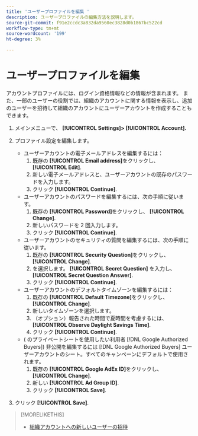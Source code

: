 ```yaml
---
title: 'ユーザープロファイルを編集 '
description: ユーザープロファイルの編集方法を説明します。
source-git-commit: f91e2ccdc3a832da9560ec3828d0b1867bc522cd
workflow-type: tm+mt
source-wordcount: '199'
ht-degree: 3%

---
```


# ユーザープロファイルを編集

アカウントプロファイルには、ログイン資格情報などの情報が含まれます。 また、一部のユーザーの役割では、組織のアカウントに関する情報を表示し、追加のユーザーを招待して組織のアカウントにユーザーアカウントを作成することもできます。

1. メインメニューで、 **[!UICONTROL Settings]> [!UICONTROL Account].**

1. プロファイル設定を編集します。
   * ユーザーアカウントの電子メールアドレスを編集するには：
      1. 既存の **[!UICONTROL Email address]**&#x200B;をクリックし、 **[!UICONTROL Edit]**.
      1. 新しい電子メールアドレスと、ユーザーアカウントの既存のパスワードを入力します。
      1. クリック **[!UICONTROL Continue]**.
   * ユーザーアカウントのパスワードを編集するには、次の手順に従います。
      1. 既存の **[!UICONTROL Password]**&#x200B;をクリックし、 **[!UICONTROL Change]**.
      1. 新しいパスワードを 2 回入力します。
      1. クリック **[!UICONTROL Continue]**.
   * ユーザーアカウントのセキュリティの質問を編集するには、次の手順に従います。
      1. 既存の **[!UICONTROL Security Question]**&#x200B;をクリックし、 **[!UICONTROL Change]**.
      1. を選択します。 **[!UICONTROL Secret Question]** を入力し、 **[!UICONTROL Secret Question Answer]**.
      1. クリック **[!UICONTROL Continue]**.
   * ユーザーアカウントのデフォルトタイムゾーンを編集するには：
      1. 既存の **[!UICONTROL Default Timezone]**&#x200B;をクリックし、 **[!UICONTROL Change]**.
      1. 新しいタイムゾーンを選択します。
      1. （オプション）報告された時間で夏時間を考慮するには、 **[!UICONTROL Observe Daylight Savings Time]**.
      1. クリック **[!UICONTROL Continue]**.
   * ( のプライベートシートを使用したい利用者 [!DNL Google Authorized Buyers]) 非公開を編集するには [!DNL Google Authorized Buyers] ユーザーアカウントのシート。すべてのキャンペーンにデフォルトで使用されます。
      1. 既存の **[!UICONTROL Google AdEx ID]**&#x200B;をクリックし、 **[!UICONTROL Change]**.
      1. 新しい **[!UICONTROL Ad Group ID]**.
      1. クリック **[!UICONTROL Save]**.

1. クリック **[!UICONTROL Save]**.

>[!MORELIKETHIS]
>
>* [組織アカウントへの新しいユーザーの招待](user-invite.md)


<!-- >* [User Profile and Organization Account Settings](user-and-account-settings.md) -->
